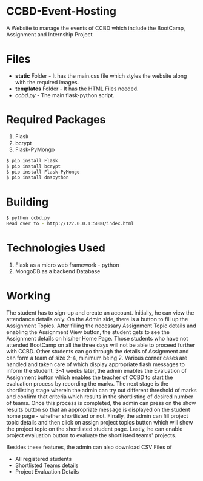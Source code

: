 # CCBD-Event-Hosting
A Website to manage the events of CCBD which include the BootCamp, Assignment and Internship Project
# Files
- **static** Folder - It has the main.css file which styles the website along with the required images.
- **templates** Folder - It has the HTML Files needed.
- *ccbd.py* - The main flask-python script.
# Required Packages
1. Flask
2. bcrypt
3. Flask-PyMongo
```sh
$ pip install Flask
$ pip install bcrypt
$ pip install Flask-PyMongo
$ pip install dnspython
```
# Building
```sh
$ python ccbd.py
Head over to - http://127.0.0.1:5000/index.html
```
# Technologies Used
1. Flask as a micro web framework - python
2. MongoDB as a backend Database
# Working
The student has to sign-up and create an account. Initially, he can view the attendance details only. On the Admin side, there is a button to fill up the Assignment Topics. After filling the necessary Assignment Topic details and enabling the Assignment View button, the student gets to see the Assignment details on his/her Home Page. Those students who have not attended BootCamp on all the three days will not be able to proceed further with CCBD. Other students can go through the details of Assignment and can form a team of size 2-4, minimum being 2. Various corner cases are handled and taken care of which display appropriate flash messages to inform the student. 3-4 weeks later, the admin enables the Evaluation of Assignment button which enables the teacher of CCBD to start the evaluation process by recording the marks. The next stage is the shortlisting stage wherein the admin can try out different threshold of marks and confirm that criteria which results in the shortlisting of desired number of teams. Once this process is completed, the admin can press on the show results button so that an appropriate message is displayed on the student home page - whether shortlisted or not. Finally, the admin can fill project topic details and then click on assign project topics button which will show the project topic on the shortlisted student page. Lastly, he can enable project evaluation button to evaluate the shortlisted teams' projects.

Besides these features, the admin can also download CSV Files of
- All registered students
- Shortlisted Teams details
- Project Evaluation Details
